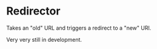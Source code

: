 # Redirector
Takes an "old" URL and triggers a redirect to a "new" URl.

Very very still in development.